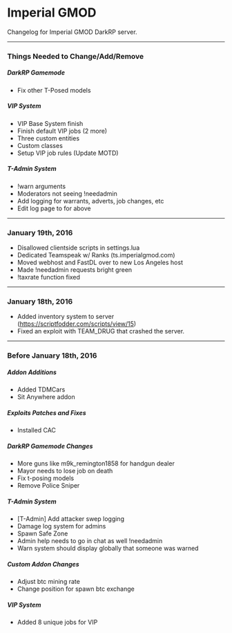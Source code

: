 # Imperial GMOD

Changelog for Imperial GMOD DarkRP server.

---

### Things Needed to Change/Add/Remove

##### DarkRP Gamemode
* Fix other T-Posed models

##### VIP System
* VIP Base System finish
* Finish default VIP jobs (2 more)
* Three custom entities
* Custom classes 
* Setup VIP job rules (Update MOTD)

##### T-Admin System
* !warn arguments
* Moderators not seeing !needadmin
* Add logging for warrants, adverts, job changes, etc
* Edit log page to for above

---

### January 19th, 2016
* Disallowed clientside scripts in settings.lua
* Dedicated Teamspeak w/ Ranks (ts.imperialgmod.com)
* Moved webhost and FastDL over to new Los Angeles host
* Made !needadmin requests bright green
* !taxrate function fixed

---

### January 18th, 2016
* Added inventory system to server (https://scriptfodder.com/scripts/view/15)
* Fixed an exploit with TEAM_DRUG that crashed the server.

---

### Before January 18th, 2016

##### Addon Additions
* Added TDMCars
* Sit Anywhere addon

##### Exploits Patches and Fixes
* Installed CAC

##### DarkRP Gamemode Changes
* More guns like m9k_remington1858 for handgun dealer
* Mayor needs to lose job on death
* Fix t-posing models
* Remove Police Sniper
 
##### T-Admin System
* [T-Admin] Add attacker swep logging
* Damage log system for admins
* Spawn Safe Zone
* Admin help needs to go in chat as well !needadmin
* Warn system should display globally that someone was warned

##### Custom Addon Changes
* Adjust btc mining rate
* Change position for spawn btc exchange

##### VIP System
* Added 8 unique jobs for VIP
